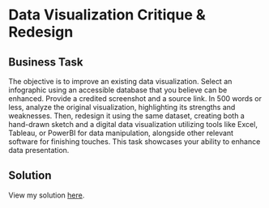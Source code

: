 # Data Visualization Critique & Redesign

## Business Task
The objective is to improve an existing data visualization. Select an infographic using an accessible database that you believe can be enhanced. Provide a credited screenshot and a source link. In 500 words or less, analyze the original visualization, highlighting its strengths and weaknesses. Then, redesign it using the same dataset, creating both a hand-drawn sketch and a digital data visualization utilizing tools like Excel, Tableau, or PowerBI for data manipulation, alongside other relevant software for finishing touches. This task showcases your ability to enhance data presentation.

## Solution 
View my solution [here](Data%20Viz%20Redesign%20-%20Aniqa%20Riasat.pdf).
